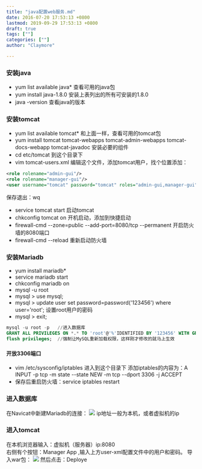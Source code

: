 ```yaml
---
title: "java配置web服务.md"
date: 2016-07-20 17:53:13 +0800
lastmod: 2019-09-29 17:53:13 +0800
draft: true
tags: [""]
categories: [""]
author: "Claymore"

---
```




### 安装java
* yum list available java* 查看可用的java包
* yum install java-1.8.0  安装上表列出的所有可安装的1.8.0
* java -version 查看java的版本

### 安装tomcat
* yum list available tomcat* 和上面一样，查看可用的tomcat包
* yum install  tomcat tomcat-webapps tomcat-admin-webapps tomcat-docs-webapp tomcat-javadoc 安装必要的组件
* cd etc/tomcat    到这个目录下
* vim tomcat-users.xml 编辑这个文件，添加tomcat用户，找个位置添加：
```xml
<role rolename="admin-gui"/>
<role rolename="manager-gui"/>
<user username="tomcat" password="tomcat" roles="admin-gui,manager-gui"/>
```
<!-- more -->

保存退出：wq

* service tomcat start  启动tomcat
* chkconfig tomcat on  开机启动，添加到快捷启动
* firewall-cmd --zone=public --add-port=8080/tcp --permanent 开启防火墙的8080端口
* firewall-cmd --reload 重新启动防火墙

### 安装Mariadb
* yum  install mariadb*
* service mariadb start
* chkconfig mariadb on
* mysql -u root
* mysql > use mysql;
* mysql > update user set password=password('123456') where user='root'; 设置root用户的密码
* mysql > exit;

```sql
mysql -u root -p   //进入数据库
GRANT ALL PRIVILEGES ON *.* TO 'root'@'%'IDENTIFIED BY '123456' WITH GRANT OPTION;     //让所有同一网段访问此数据库。
flush privileges;  //强制让MySQL重新加载权限，这样刚才修改的就马上生效
```
#### 开放3306端口
*  vim /etc/sysconfig/iptables 进入到这个目录下 添加iptables的内容为：A INPUT -p tcp -m state --state NEW -m tcp --dport 3306 -j ACCEPT
*  保存后重启防火墙：service iptables restart

### 进入数据库
在Navicat中新建Mariadb的连接：
![](http://7xs1eq.com1.z0.glb.clouddn.com/Maria%20DB%20%E8%BF%9E%E6%8E%A5%E5%B1%9E%E6%80%A7.png)
ip地址一般为本机，或者虚拟机的ip

### 进入tomcat
在本机浏览器输入：虚拟机（服务器）ip:8080  
右侧有个按钮：Manager App ,输入上方user-xml配置文件中的用户和密码。
导入war包：
![](http://7xs1eq.com1.z0.glb.clouddn.com/inputWar.png)
然后点击：Deploye